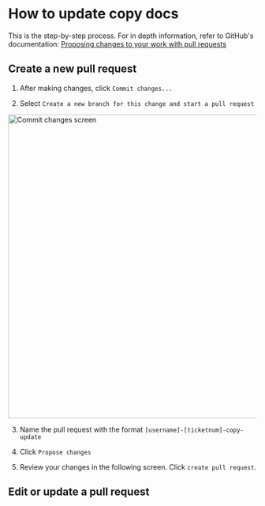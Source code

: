 # How to update copy docs

This is the step-by-step process. For in depth information, refer to GitHub's documentation: [Proposing changes to your work with pull requests](https://docs.github.com/en/pull-requests/collaborating-with-pull-requests/proposing-changes-to-your-work-with-pull-requests)

## Create a new pull request

1. After making changes, click `Commit changes...`

2. Select `Create a new branch for this change and start a pull request`

<img width="615" alt="Commit changes screen" src="https://github.com/department-of-veterans-affairs/va.gov-team/assets/2536801/eaa60493-efdb-4135-93f8-c6a4f0fd737f">

3. Name the pull request with the format `[username]-[ticketnum]-copy-update`

4. Click `Propose changes`

5. Review your changes in the following screen. Click `create pull request`.
  
## Edit or update a pull request
